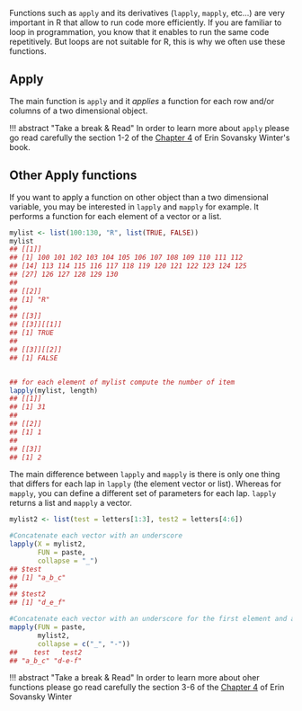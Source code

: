 
Functions such as `apply` and its derivatives (`lapply`, `mapply`, etc...) are 
very important in R that allow to run code more efficiently. If you are familiar
to loop in programmation, you know that it enables to run the same code repetitively.
But loops are not suitable for R, this is why we often use these functions.

## Apply

The main function is `apply` and it *applies* a function for each row and/or columns
of a two dimensional object.

!!! abstract "Take a break & Read"
    In order to learn more about `apply` please go read carefully the section 1-2
    of the [Chapter 4](https://ademos.people.uic.edu/Chapter4.html) of Erin Sovansky Winter's book.


## Other Apply functions

If you want to apply a function on other object than a two dimensional variable,
you may be interested in `lapply` and `mapply` for example. It performs a function
for each element of a vector or a list. 

```r
mylist <- list(100:130, "R", list(TRUE, FALSE))
mylist
## [[1]]
## [1] 100 101 102 103 104 105 106 107 108 109 110 111 112
## [14] 113 114 115 116 117 118 119 120 121 122 123 124 125
## [27] 126 127 128 129 130
## 
## [[2]]
## [1] "R"
##
## [[3]]
## [[3]][[1]]
## [1] TRUE
##
## [[3]][[2]]
## [1] FALSE


## for each element of mylist compute the number of item
lapply(mylist, length)
## [[1]]
## [1] 31
## 
## [[2]]
## [1] 1
##
## [[3]]
## [1] 2
```

The main difference between `lapply` and `mapply` is there is only one thing that 
differs for each lap in `lapply` (the element vector or list). Whereas for `mapply`,
you can define a different set of parameters for each lap. `lapply` returns a list
and `mapply` a vector. 

```r
mylist2 <- list(test = letters[1:3], test2 = letters[4:6])

#Concatenate each vector with an underscore
lapply(X = mylist2,
       FUN = paste,
       collapse = "_")
## $test
## [1] "a_b_c"
##
## $test2
## [1] "d_e_f"

#Concatenate each vector with an underscore for the first element and a dash for the second
mapply(FUN = paste,
       mylist2,
       collapse = c("_", "-"))
##    test   test2 
## "a_b_c" "d-e-f" 
```

!!! abstract "Take a break & Read"
    In order to learn more about oher functions please go read carefully the section 3-6
    of the [Chapter 4](https://ademos.people.uic.edu/Chapter4.html) of Erin Sovansky Winter